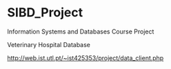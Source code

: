 # SIBD_Project
Information Systems and Databases Course Project

Veterinary Hospital Database

http://web.ist.utl.pt/~ist425353/project/data_client.php
